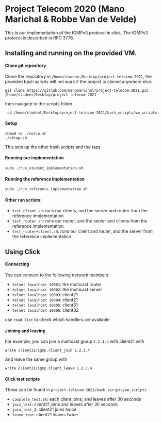# Project Telecom 2020 (Mano Marichal & Robbe Van de Velde)

This is our implementation of the IGMPv3 protocol in click. The IGMPv3 protocol is described in RFC 3776.

## Installing and running on the provided VM.

#### Clone git repository   

Clone the repository in `/home/student/Desktop/project-telecom-2021`, the provided bash scripts will not work if the project is cloned anywhere else. 

	git clone https://github.com/manomarichal/project-telecom-2021.git /home/student/Desktop/project-telecom-2021

then navigate to the scripts folder
	
	 cd /home/student/Desktop/project-telecom-2021/bash_scripts/vm_scripts
 
#### Setup

    chmod +x ./setup.sh
    ./setup.sh

This sets up the other bash scripts and the taps
    
#### Running our implementation
    
    sudo ./run_student_implementation.sh 


#### Running the reference implementation
    
    sudo ./run_reference_implementation.sh 

#### Other run scripts:

- `test_client.sh`: runs our clients, and the server and router from the reference implementation
- `test_router.sh`: runs our router, and the server and clients from the reference implementation
- `test_router+client.sh`: runs our client and router, and the server from the reference implementation

## Using Click 

#### Connecting
You can connect to the following network members:

- `telnet localhost 10001`: the multicast router
- `telnet localhost 10002`: the multicast server
- `telnet localhost 10003`: client21
- `telnet localhost 10004`: client21
- `telnet localhost 10005`: client31
- `telnet localhost 10006`: client32

use `read list` to check which handlers are available

#### Joining and leaving
For example, you can join a multicast group `1.2.3.4` with client21 with 

    write client21/igmp.client_join 1.2.3.4

And leave the same group with

    write client21/igmp.client_leave 1.2.3.4

#### Click test scripts
These can be found in `project-telecom-2021/bash_scripts/vm_scripts`

- `complete_test.sh`: each client joins, and leaves after 30 seconds
- `join_test`: client21 joins and leaves after 30 seconds
- `join_test_2`: client21 joins twice
- `leave_test`: client21 leaves twice
